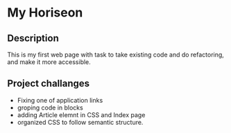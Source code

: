 # My Horiseon
## Description
This is my first web page with task to take existing code and do refactoring,
and make it more accessible.
## Project challanges
* Fixing one of application links
* groping code in blocks
* adding Article elemnt in CSS and Index page
* organized CSS to follow semantic structure.